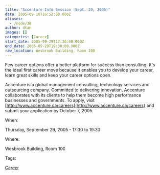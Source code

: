 ```yaml
---
title: "Accenture Info Session (Sept. 29, 2005)"
date: 2005-09-10T16:52:00.000Z
aliases:
  - /node/38
author: dtan
images: []
categories: [Career]
start_date: 2005-09-29T17:30:00.000Z
end_date: 2005-09-29T19:30:00.000Z
raw_location: Wesbrook Building, Room 100
---
```


Few career options offer a better platform for success than consulting. It's the ideal first career move because it enables you to develop your career, learn great skills and keep your career options open.

Accenture is a global management consulting, technology services and outsourcing company. Committed to delivering innovation, Accenture collaborates with its clients to help them become high performance businesses and governments. To apply, visit [http://www.accenture.ca/careers](http://www.accenture.ca/careers) and submit your application by October 7, 2005.

When: 

Thursday, September 29, 2005 - 17:30 to 19:30

Where: 

Wesbrook Building, Room 100

Tags: 

[Career](/career)
